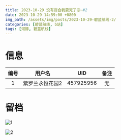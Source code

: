 ```yaml
---
title: 2023-10-29 没有百合我要死了😣~#2
date: 2023-10-29 14:59:00 +0800
img_path: /assets/img/posts/2023-10-29-碧蓝航线-2/
categories: [碧蓝航线, b站]
tags: [河豚, 碧蓝航线]
---
```


# 信息

| 编号 |     用户名      |    UID    | 备注 |
| :--: | :-------------: | :-------: | :--: |
|  1   | 紫罗兰永恒花园2 | 457925956 |  无  |

# 留档

![1](1.jpg)

![2](2.jpg)